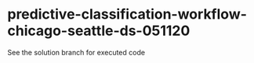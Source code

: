 # predictive-classification-workflow-chicago-seattle-ds-051120

See the solution branch for executed code
